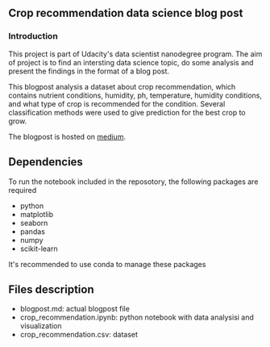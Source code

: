 ## Crop recommendation data science blog post

### Introduction

This project is part of Udacity's data scientist nanodegree program. The aim of project is to find an intersting data science topic, do some analysis and present the findings in the format of a blog post.

This blogpost analysis a dataset about crop recommendation, which contains nutrient conditions, humidity, ph, temperature, humidity conditions, and what type of crop is recommended for the condition. Several classification methods were used to give prediction for the best crop to grow.

The blogpost is hosted on [medium](https://medium.com/@michael3770/crop-recommendation-39483fd6845).

## Dependencies

To run the notebook included in the reposotory, the following packages are required
- python
- matplotlib
- seaborn
- pandas
- numpy 
- scikit-learn

It's recommended to use conda to manage these packages


## Files description

- blogpost.md: actual blogpost file
- crop_recommendation.ipynb: python notebook with data analysisi and visualization
- crop_recommendation.csv: dataset